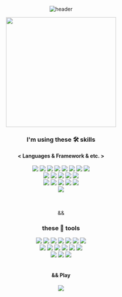 <!--
**Sangmin-Jeon/Sangmin-Jeon** is a ✨ _special_ ✨ repository because its `README.md` (this file) appears on your GitHub profile.

Here are some ideas to get you started:

- 🔭 I’m currently working on ...
- 🌱 I’m currently learning ...
- 👯 I’m looking to collaborate on ...
- 🤔 I’m looking for help with ...
- 💬 Ask me about ...
- 📫 How to reach me: ...
- 😄 Pronouns: ...
- ⚡ Fun fact: ...
-->
<div align="center">

![header](https://capsule-render.vercel.app/api?type=slice&color=d7e6fa&section=header&height=200&text=Hi%20there🐶&fontAlign=70&rotate=13&fontAlignY=25&descAlign=70.&descAlignY=44&fontColor=black)   

<img src="https://github.com/Sangmin-Jeon/Sangmin-Jeon/assets/59474775/9fe316d3-16dd-4e10-83f9-6dc14431bbb1.PNG"  width="300" height="300">
    
### I'm using these 🛠 skills  

#### < Languages & Framework & etc. >  
<p align="center">
    <img src="https://img.shields.io/badge/-Ros2-22314E?logo=ROS&logoColor=white"/> 
    <img src="https://img.shields.io/badge/-Python-3776AB?logo=Python&logoColor=white"/> 
    <img src="https://img.shields.io/badge/-Pytorch-EE4C2C?logo=Pytorch&logoColor=white"/> 
    <img src="https://img.shields.io/badge/-C++-00599C?logo=cplusplus&logoColor=white"/>  
    <img src="https://img.shields.io/badge/--A8B9CC?logo=C&logoColor=white"/>  
    <img src="https://img.shields.io/badge/-OpenCV-5C3EE8?logo=OpenCV&logoColor=white"/>  
    <img src="https://img.shields.io/badge/-Qt-41CD52?logo=Qt&logoColor=black"/>  
    <img src="https://img.shields.io/badge/-Flask-000000?logo=Flask&logoColor=white"/>  
    <br> 
        <img src="https://img.shields.io/badge/-Swift-white?logo=Swift&logoColor=orange"/> 
        <img src="https://img.shields.io/badge/-SwiftUI-black?logo=Swift&logoColor=blue"/>
        <img src="https://img.shields.io/badge/-Combine-black?logo=Swift&logoColor=blue"/>  
        <img src="https://img.shields.io/badge/-UIkit-orange?logo=Swift&logoColor=white"/>  
        <img src="https://img.shields.io/badge/-RxSwift-B7178C?logo=reactivex&logoColor=white"/>  
        <br>
            <img src="https://img.shields.io/badge/-MySQL-4479A1?logo=MySQL&logoColor=white"/>
            <img src="https://img.shields.io/badge/-FireBase-FFCA28?logo=FireBase&logoColor=white"/>  
            <img src="https://img.shields.io/badge/-JavaScript-F7DF1E?logo=javascript&logoColor=black"/>  
            <img src="https://img.shields.io/badge/-HTML-E34F26?logo=html5&logoColor=white"/>  
            <img src="https://img.shields.io/badge/-CSS-1572B6?logo=css3&logoColor=white"/>  
            <br>  
                <img src="https://img.shields.io/badge/-Verilog-9999FF?"/>
            <br>
        <br>
    <br>
</p>

&&
    
### these 🧰 tools
<img src="https://img.shields.io/badge/-Git-F05032?logo=Git&logoColor=white"/>
<img src="https://img.shields.io/badge/-Github-181717?logo=Github&logoColor=white"/>
<img src="https://img.shields.io/badge/-Xcode-147EFB?logo=Xcode&logoColor=white"/>
<img src="https://img.shields.io/badge/-VSCode-007ACC?logo=visualstudiocode&logoColor=white"/>
<img src="https://img.shields.io/badge/-Vim-019733?logo=Vim&logoColor=white"/>
<img src="https://img.shields.io/badge/-Bash-4EAA25?logo=GNU Bash&logoColor=black"/>
<img src="https://img.shields.io/badge/-Zsh-F15A24?logo=Zsh&logoColor=white"/>
    <br>
         <img src="https://img.shields.io/badge/-iOS-%23000000?logo=Apple&logoColor=white"/>
        <img src="https://img.shields.io/badge/-MacOS-white?logo=Apple&logoColor=black"/>
        <img src="https://img.shields.io/badge/-Ubuntu-E95420?logo=Ubuntu&logoColor=white"/>
        <img src="https://img.shields.io/badge/-Jetson-76B900?logo=Nvidia&logoColor=white"/>
        <img src="https://img.shields.io/badge/-Raspbian-A22846?logo=RaspberryPi&logoColor=white"/>
        <img src="https://img.shields.io/badge/-Arduino-00878F?logo=Arduino&logoColor=white"/>
        <br>
            <img src="https://img.shields.io/badge/-Jira-0052CC?logo=Jira&logoColor=white"/>
            <img src="https://img.shields.io/badge/-Slack-4A154B?logo=Slack&logoColor=white"/>
            <img src="https://img.shields.io/badge/-Notion-white?logo=Notion&logoColor=black"/>
        <br>
    <br>
    
#### && Play 
<img src="https://img.shields.io/badge/-Nintendo Switch-E60012?logo=nintendoswitch&logoColor=white"/>
    
</div>

